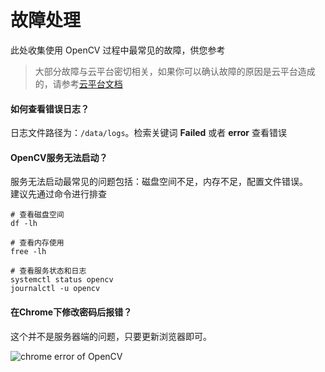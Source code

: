 # 故障处理

此处收集使用 OpenCV 过程中最常见的故障，供您参考

> 大部分故障与云平台密切相关，如果你可以确认故障的原因是云平台造成的，请参考[云平台文档](https://support.websoft9.com/docs/faq/zh/tech-instance.html)

#### 如何查看错误日志？

日志文件路径为：`/data/logs`。检索关键词 **Failed** 或者 **error** 查看错误

#### OpenCV服务无法启动？

服务无法启动最常见的问题包括：磁盘空间不足，内存不足，配置文件错误。  
建议先通过命令进行排查  

```shell
# 查看磁盘空间
df -lh

# 查看内存使用
free -lh

# 查看服务状态和日志
systemctl status opencv
journalctl -u opencv
```

#### 在Chrome下修改密码后报错？

这个并不是服务器端的问题，只要更新浏览器即可。

![chrome error of OpenCV](https://libs.websoft9.com/Websoft9/DocsPicture/zh/opencv/opencv-chromeerror-websoft9.png)

